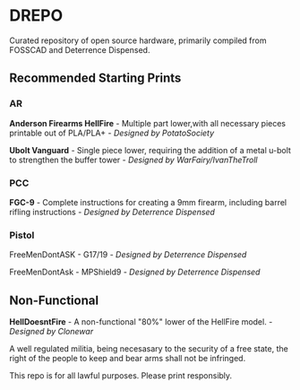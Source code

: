 # DREPO

Curated repository of open source hardware, primarily compiled from FOSSCAD and Deterrence Dispensed.

## Recommended Starting Prints

### AR

**Anderson Firearms HellFire** - Multiple part lower,with all necessary pieces printable out of PLA/PLA+ - *Designed by PotatoSociety*

**Ubolt Vanguard**  - Single piece lower, requiring the addition of a metal u-bolt to strengthen the buffer tower - *Designed by WarFairy/IvanTheTroll*

### PCC

**FGC-9** - Complete instructions for creating a 9mm firearm, including barrel rifling instructions - *Designed by Deterrence Dispensed*

### Pistol

FreeMenDontASK - G17/19 - *Designed by Deterrence Dispensed*

FreeMenDontAsk - MPShield9 - *Designed by Deterrence Dispensed*

## Non-Functional

**HellDoesntFire**  - A non-functional "80%" lower of the HellFire model. - *Designed by Clonewar*




A well regulated militia, being necesasary to the security of a free state, the right of the people to keep and bear arms shall not be infringed.

This repo is for all lawful purposes. Please print responsibly.
